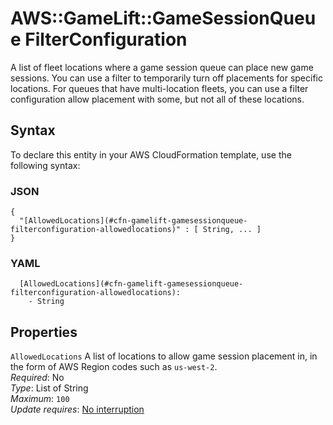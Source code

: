 # AWS::GameLift::GameSessionQueue FilterConfiguration<a name="aws-properties-gamelift-gamesessionqueue-filterconfiguration"></a>

A list of fleet locations where a game session queue can place new game sessions\. You can use a filter to temporarily turn off placements for specific locations\. For queues that have multi\-location fleets, you can use a filter configuration allow placement with some, but not all of these locations\.

## Syntax<a name="aws-properties-gamelift-gamesessionqueue-filterconfiguration-syntax"></a>

To declare this entity in your AWS CloudFormation template, use the following syntax:

### JSON<a name="aws-properties-gamelift-gamesessionqueue-filterconfiguration-syntax.json"></a>

```
{
  "[AllowedLocations](#cfn-gamelift-gamesessionqueue-filterconfiguration-allowedlocations)" : [ String, ... ]
}
```

### YAML<a name="aws-properties-gamelift-gamesessionqueue-filterconfiguration-syntax.yaml"></a>

```
  [AllowedLocations](#cfn-gamelift-gamesessionqueue-filterconfiguration-allowedlocations): 
    - String
```

## Properties<a name="aws-properties-gamelift-gamesessionqueue-filterconfiguration-properties"></a>

`AllowedLocations`  <a name="cfn-gamelift-gamesessionqueue-filterconfiguration-allowedlocations"></a>
 A list of locations to allow game session placement in, in the form of AWS Region codes such as `us-west-2`\.   
*Required*: No  
*Type*: List of String  
*Maximum*: `100`  
*Update requires*: [No interruption](https://docs.aws.amazon.com/AWSCloudFormation/latest/UserGuide/using-cfn-updating-stacks-update-behaviors.html#update-no-interrupt)
